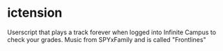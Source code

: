 # ictension
Userscript that plays a track forever when logged into Infinite Campus to check your grades. Music from SPYxFamily and is called "Frontlines"
